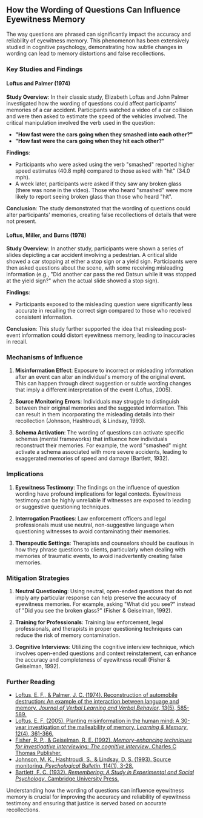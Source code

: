 ## How the Wording of Questions Can Influence Eyewitness Memory

The way questions are phrased can significantly impact the accuracy and reliability of eyewitness memory. This phenomenon has been extensively studied in cognitive psychology, demonstrating how subtle changes in wording can lead to memory distortions and false recollections.

### Key Studies and Findings

#### Loftus and Palmer (1974)

**Study Overview**: In their classic study, Elizabeth Loftus and John Palmer investigated how the wording of questions could affect participants' memories of a car accident. Participants watched a video of a car collision and were then asked to estimate the speed of the vehicles involved. The critical manipulation involved the verb used in the question:
- **"How fast were the cars going when they **smashed** into each other?"**
- **"How fast were the cars going when they **hit** each other?"**

**Findings**:
- Participants who were asked using the verb "smashed" reported higher speed estimates (40.8 mph) compared to those asked with "hit" (34.0 mph).
- A week later, participants were asked if they saw any broken glass (there was none in the video). Those who heard "smashed" were more likely to report seeing broken glass than those who heard "hit".

**Conclusion**: The study demonstrated that the wording of questions could alter participants' memories, creating false recollections of details that were not present.

#### Loftus, Miller, and Burns (1978)

**Study Overview**: In another study, participants were shown a series of slides depicting a car accident involving a pedestrian. A critical slide showed a car stopping at either a stop sign or a yield sign. Participants were then asked questions about the scene, with some receiving misleading information (e.g., "Did another car pass the red Datsun while it was stopped at the yield sign?" when the actual slide showed a stop sign).

**Findings**:
- Participants exposed to the misleading question were significantly less accurate in recalling the correct sign compared to those who received consistent information.

**Conclusion**: This study further supported the idea that misleading post-event information could distort eyewitness memory, leading to inaccuracies in recall.

### Mechanisms of Influence

1. **Misinformation Effect**: Exposure to incorrect or misleading information after an event can alter an individual's memory of the original event. This can happen through direct suggestion or subtle wording changes that imply a different interpretation of the event (Loftus, 2005).

2. **Source Monitoring Errors**: Individuals may struggle to distinguish between their original memories and the suggested information. This can result in them incorporating the misleading details into their recollection (Johnson, Hashtroudi, & Lindsay, 1993).

3. **Schema Activation**: The wording of questions can activate specific schemas (mental frameworks) that influence how individuals reconstruct their memories. For example, the word "smashed" might activate a schema associated with more severe accidents, leading to exaggerated memories of speed and damage (Bartlett, 1932).

### Implications

1. **Eyewitness Testimony**: The findings on the influence of question wording have profound implications for legal contexts. Eyewitness testimony can be highly unreliable if witnesses are exposed to leading or suggestive questioning techniques.

2. **Interrogation Practices**: Law enforcement officers and legal professionals must use neutral, non-suggestive language when questioning witnesses to avoid contaminating their memories.

3. **Therapeutic Settings**: Therapists and counselors should be cautious in how they phrase questions to clients, particularly when dealing with memories of traumatic events, to avoid inadvertently creating false memories.

### Mitigation Strategies

1. **Neutral Questioning**: Using neutral, open-ended questions that do not imply any particular response can help preserve the accuracy of eyewitness memories. For example, asking "What did you see?" instead of "Did you see the broken glass?" (Fisher & Geiselman, 1992).

2. **Training for Professionals**: Training law enforcement, legal professionals, and therapists in proper questioning techniques can reduce the risk of memory contamination.

3. **Cognitive Interviews**: Utilizing the cognitive interview technique, which involves open-ended questions and context reinstatement, can enhance the accuracy and completeness of eyewitness recall (Fisher & Geiselman, 1992).

### Further Reading

- [Loftus, E. F., & Palmer, J. C. (1974). Reconstruction of automobile destruction: An example of the interaction between language and memory. *Journal of Verbal Learning and Verbal Behavior*, 13(5), 585-589.](https://www.sciencedirect.com/science/article/abs/pii/S0022537174800113)
- [Loftus, E. F. (2005). Planting misinformation in the human mind: A 30-year investigation of the malleability of memory. *Learning & Memory*, 12(4), 361-366.](https://www.ncbi.nlm.nih.gov/pmc/articles/PMC1369517/)
- [Fisher, R. P., & Geiselman, R. E. (1992). *Memory-enhancing techniques for investigative interviewing: The cognitive interview*. Charles C Thomas Publisher.](https://www.ccthomas.com/details.cfm?P_ISBN13=9780398083854)
- [Johnson, M. K., Hashtroudi, S., & Lindsay, D. S. (1993). Source monitoring. *Psychological Bulletin*, 114(1), 3-28.](https://psycnet.apa.org/doi/10.1037/0033-2909.114.1.3)
- [Bartlett, F. C. (1932). *Remembering: A Study in Experimental and Social Psychology*. Cambridge University Press.](https://www.cambridge.org/core/books/remembering/35BD3E3FF29601AB3B3DD1D6DFBDABA4)

Understanding how the wording of questions can influence eyewitness memory is crucial for improving the accuracy and reliability of eyewitness testimony and ensuring that justice is served based on accurate recollections.